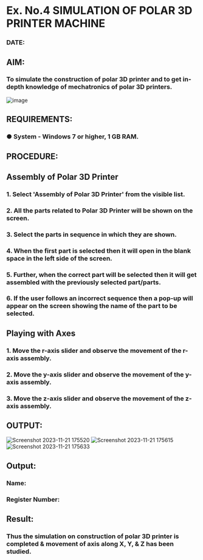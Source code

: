 # Ex. No.4 SIMULATION OF POLAR 3D PRINTER MACHINE

### DATE: 

## AIM:
### To simulate the construction of polar 3D printer and to get in-depth knowledge of mechatronics of polar 3D printers.

![image](https://github.com/Sellakumar1987/Ex.-No.-4---SIMULATION-OF-POLAR-3D-PRINTER-MACHINE/assets/113594316/b551f195-9877-49a2-99bb-a9efcfb3381a)

## REQUIREMENTS:
### ●	System - Windows 7 or higher, 1 GB RAM.

## PROCEDURE:

## Assembly of Polar 3D Printer
### 1.	Select 'Assembly of Polar 3D Printer' from the visible list.
### 2.	All the parts related to Polar 3D Printer will be shown on the screen.
### 3.	Select the parts in sequence in which they are shown.
### 4.	When the first part is selected then it will open in the blank space in the left side of the screen.
### 5.	Further, when the correct part will be selected then it will get assembled with the previously selected part/parts.
### 6.	If the user follows an incorrect sequence then a pop-up will appear on the screen showing the name of the part to be selected.

## Playing with Axes
### 1.	Move the r-axis slider and observe the movement of the r-axis assembly.
### 2.	Move the y-axis slider and observe the movement of the y-axis assembly.
### 3.	Move the z-axis slider and observe the movement of the z-axis assembly.

## OUTPUT:
![Screenshot 2023-11-21 175520](https://github.com/sumanguna/Ex.-No.-4---SIMULATION-OF-POLAR-3D-PRINTER-MACHINE/assets/146914442/782c601c-1279-4d81-9111-86f1ea1f4130)
![Screenshot 2023-11-21 175615](https://github.com/sumanguna/Ex.-No.-4---SIMULATION-OF-POLAR-3D-PRINTER-MACHINE/assets/146914442/eeaecff4-4ef9-41ff-9253-59a523c0a47c)
![Screenshot 2023-11-21 175633](https://github.com/sumanguna/Ex.-No.-4---SIMULATION-OF-POLAR-3D-PRINTER-MACHINE/assets/146914442/e8712b7d-07a9-4492-8e10-ce67523811ec)
## Output:

### Name:
### Register Number:

## Result: 
### Thus the simulation on construction of polar 3D printer is completed & movement of axis along X, Y, & Z has been studied.
